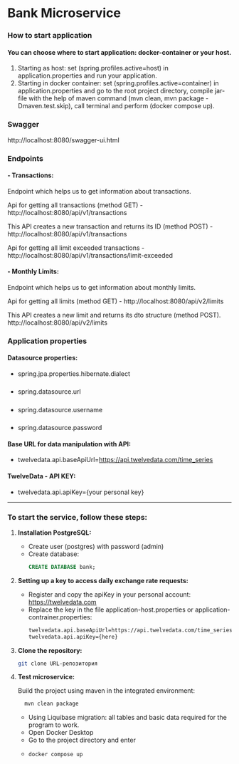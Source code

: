 # Bank Microservice

### How to start application

#### You can choose where to start application: docker-container or your host.
1. Starting as host: set (spring.profiles.active=host) in application.properties and run your application.
2. Starting in docker container: set (spring.profiles.active=container) in application.properties
   and go to the root project directory, compile jar-file with the help of maven command (mvn clean, mvn package -Dmaven.test.skip), call terminal and perform (docker compose up).

### Swagger

http://localhost:8080/swagger-ui.html

### Endpoints

#### - Transactions:

Endpoint which helps us to get information about transactions.

Api for getting all transactions (method GET) - 
http://localhost:8080/api/v1/transactions

This API creates a new transaction and returns its ID (method POST) - 
http://localhost:8080/api/v1/transactions

Api for getting all limit exceeded transactions - 
http://localhost:8080/api/v1/transactions/limit-exceeded

#### - Monthly Limits:

Endpoint which helps us to get information about monthly limits.

Api for getting all limits (method GET) - 
http://localhost:8080/api/v2/limits

This API creates a new limit and returns its dto structure (method POST).
http://localhost:8080/api/v2/limits

### Application properties

#### Datasource properties:

- spring.jpa.properties.hibernate.dialect
#####
- spring.datasource.url
#####
- spring.datasource.username
#####
- spring.datasource.password

#### Base URL for data manipulation with API:

- twelvedata.api.baseApiUrl=https://api.twelvedata.com/time_series

#### TwelveData - API KEY:

- twelvedata.api.apiKey={your personal key}

____________________________________________________

### To start the service, follow these steps:

1. **Installation PostgreSQL:**
    - Create user (postgres) with password (admin)
    - Create database:
      ```sql
      CREATE DATABASE bank;
      ```
      
2. **Setting up a key to access daily exchange rate requests:**
    -  Register and copy the apiKey in your personal account: https://twelvedata.com
    - Replace the key in the file application-host.properties or application-contrainer.properties:
      ```bash
      twelvedata.api.baseApiUrl=https://api.twelvedata.com/time_series
      twelvedata.api.apiKey={here}
      ```

3. **Clone the repository:**
      ```bash
      git clone URL-репозитория
      ```
   
4. **Test microservice:**

    Build the project using maven in the integrated environment:
    ```bash
      mvn clean package
    ```
    - Using Liquibase migration: all tables and basic data required for the program to work.
    - Open Docker Desktop
    - Go to the project directory and enter
    - ```bash
      docker compose up